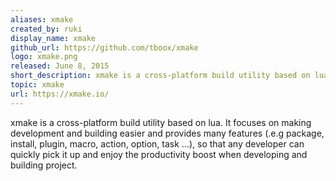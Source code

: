 ```yaml
---
aliases: xmake
created_by: ruki
display_name: xmake
github_url: https://github.com/tboox/xmake
logo: xmake.png
released: June 8, 2015
short_description: xmake is a cross-platform build utility based on lua.
topic: xmake
url: https://xmake.io/
---
```

xmake is a cross-platform build utility based on lua. It focuses on making development and building easier and provides many features (.e.g package, install, plugin, macro, action, option, task ...), so that any developer can quickly pick it up and enjoy the productivity boost when developing and building project.
